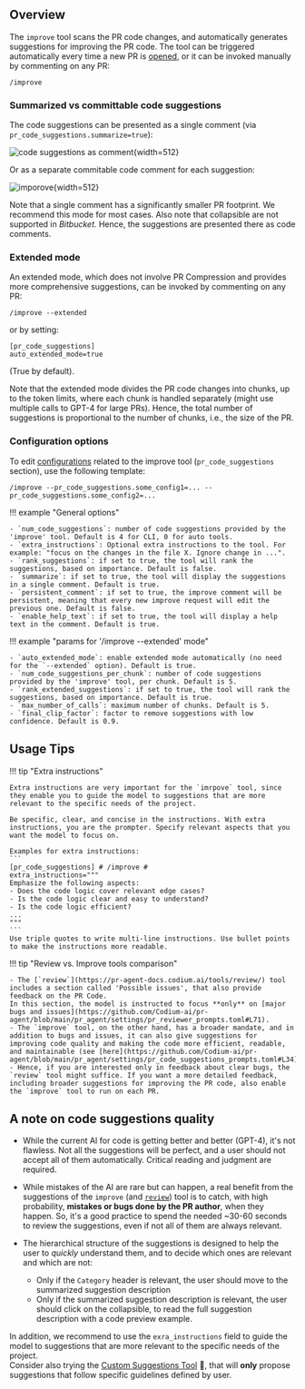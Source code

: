 ## Overview
The `improve` tool scans the PR code changes, and automatically generates suggestions for improving the PR code.
The tool can be triggered automatically every time a new PR is [opened](../usage-guide/automations_and_usage.md#github-app-automatic-tools-when-a-new-pr-is-opened), or it can be invoked manually by commenting on any PR:
```
/improve
```

### Summarized vs committable code suggestions

The code suggestions can be presented as a single comment (via `pr_code_suggestions.summarize=true`):

![code suggestions as comment](https://codium.ai/images/pr_agent/code_suggestions_as_comment.png){width=512}

Or as a separate commitable code comment for each suggestion:

![imporove](https://codium.ai/images/pr_agent/improve.png){width=512}


Note that a single comment has a significantly smaller PR footprint. We recommend this mode for most cases.
Also note that collapsible are not supported in _Bitbucket_. Hence, the suggestions are presented there as code comments.

### Extended mode

An extended mode, which does not involve PR Compression and provides more comprehensive suggestions, can be invoked by commenting on any PR:
```
/improve --extended
```

or by setting:
```
[pr_code_suggestions]
auto_extended_mode=true
```
(True by default).

Note that the extended mode divides the PR code changes into chunks, up to the token limits, where each chunk is handled separately (might use multiple calls to GPT-4 for large PRs).
Hence, the total number of suggestions is proportional to the number of chunks, i.e., the size of the PR.

### Configuration options

To edit [configurations](https://github.com/Codium-ai/pr-agent/blob/main/pr_agent/settings/configuration.toml#L66) related to the improve tool (`pr_code_suggestions` section), use the following template:
```
/improve --pr_code_suggestions.some_config1=... --pr_code_suggestions.some_config2=...
```

!!! example "General options"

    - `num_code_suggestions`: number of code suggestions provided by the 'improve' tool. Default is 4 for CLI, 0 for auto tools.
    - `extra_instructions`: Optional extra instructions to the tool. For example: "focus on the changes in the file X. Ignore change in ...".
    - `rank_suggestions`: if set to true, the tool will rank the suggestions, based on importance. Default is false.
    - `summarize`: if set to true, the tool will display the suggestions in a single comment. Default is true.
    - `persistent_comment`: if set to true, the improve comment will be persistent, meaning that every new improve request will edit the previous one. Default is false.
    - `enable_help_text`: if set to true, the tool will display a help text in the comment. Default is true.

!!! example "params for '/improve --extended' mode"

    - `auto_extended_mode`: enable extended mode automatically (no need for the `--extended` option). Default is true.
    - `num_code_suggestions_per_chunk`: number of code suggestions provided by the 'improve' tool, per chunk. Default is 5.
    - `rank_extended_suggestions`: if set to true, the tool will rank the suggestions, based on importance. Default is true.
    - `max_number_of_calls`: maximum number of chunks. Default is 5.
    - `final_clip_factor`: factor to remove suggestions with low confidence. Default is 0.9.


## Usage Tips

!!! tip "Extra instructions"

    Extra instructions are very important for the `imrpove` tool, since they enable you to guide the model to suggestions that are more relevant to the specific needs of the project.
    
    Be specific, clear, and concise in the instructions. With extra instructions, you are the prompter. Specify relevant aspects that you want the model to focus on.
    
    Examples for extra instructions:
    ```
    [pr_code_suggestions] # /improve #
    extra_instructions="""
    Emphasize the following aspects:
    - Does the code logic cover relevant edge cases?
    - Is the code logic clear and easy to understand?
    - Is the code logic efficient?
    ...
    """
    ```
    Use triple quotes to write multi-line instructions. Use bullet points to make the instructions more readable.

!!! tip "Review vs. Improve tools comparison"

    - The [`review`](https://pr-agent-docs.codium.ai/tools/review/) tool includes a section called 'Possible issues', that also provide feedback on the PR Code.
    In this section, the model is instructed to focus **only** on [major bugs and issues](https://github.com/Codium-ai/pr-agent/blob/main/pr_agent/settings/pr_reviewer_prompts.toml#L71).
    - The `improve` tool, on the other hand, has a broader mandate, and in addition to bugs and issues, it can also give suggestions for improving code quality and making the code more efficient, readable, and maintainable (see [here](https://github.com/Codium-ai/pr-agent/blob/main/pr_agent/settings/pr_code_suggestions_prompts.toml#L34)).
    - Hence, if you are interested only in feedback about clear bugs, the `review` tool might suffice. If you want a more detailed feedback, including broader suggestions for improving the PR code, also enable the `improve` tool to run on each PR.

## A note on code suggestions quality

- While the current AI for code is getting better and better (GPT-4), it's not flawless. Not all the suggestions will be perfect, and a user should not accept all of them automatically. Critical reading and judgment are required.
- While mistakes of the AI are rare but can happen, a real benefit from the suggestions of the `improve` (and [`review`](https://pr-agent-docs.codium.ai/tools/review/)) tool is to catch, with high probability, **mistakes or bugs done by the PR author**, when they happen. So, it's a good practice to spend the needed ~30-60 seconds to review the suggestions, even if not all of them are always relevant.
- The hierarchical structure of the suggestions is designed to help the user to _quickly_ understand them, and to decide which ones are relevant and which are not:

    - Only if the `Category` header is relevant, the user should move to the summarized suggestion description
    - Only if the summarized suggestion description is relevant, the user should click on the collapsible, to read the full suggestion description with a code preview example.

In addition, we recommend to use the `exra_instructions` field to guide the model to suggestions that are more relevant to the specific needs of the project. 
<br>
Consider also trying the [Custom Suggestions Tool](./custom_suggestions.md) 💎, that will **only** propose suggestions that follow specific guidelines defined by user.
